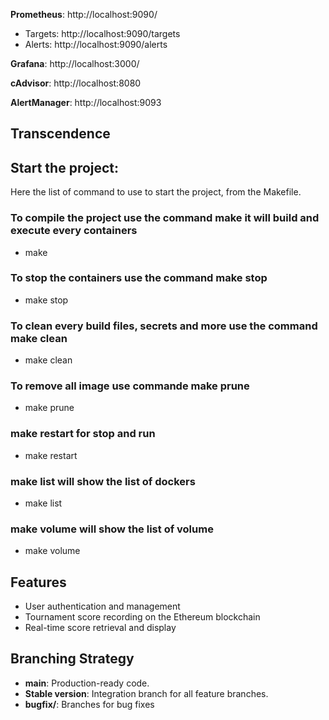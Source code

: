 


**Prometheus**: http://localhost:9090/
  - Targets: http://localhost:9090/targets
  - Alerts: http://localhost:9090/alerts

**Grafana**: http://localhost:3000/

**cAdvisor**: http://localhost:8080

**AlertManager**: http://localhost:9093




## Transcendence

## Start the project:
Here the list of command to use to start the project, from the Makefile.

### To compile the project use the command make it will build and execute every containers
- make

### To stop the containers use the command make stop
- make stop

### To clean every build files, secrets and more use the command make clean
- make clean

### To remove all image use commande make prune
- make prune

### make restart for stop and run
- make restart

### make list will show the list of dockers
- make list

### make volume will show the list of volume
- make volume


## Features
- User authentication and management
- Tournament score recording on the Ethereum blockchain
- Real-time score retrieval and display

## Branching Strategy
- **main**: Production-ready code.
- **Stable version**: Integration branch for all feature branches.
- **bugfix/**: Branches for bug fixes

#
